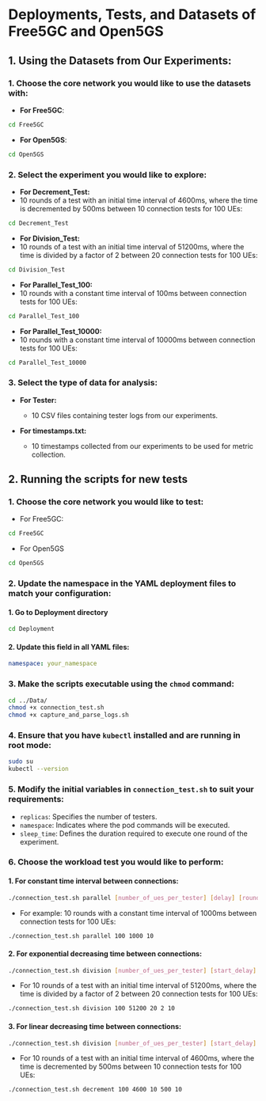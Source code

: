 # Deployments, Tests, and Datasets of Free5GC and Open5GS

## 1. Using the Datasets from Our Experiments:

### 1. Choose the core network you would like to use the datasets with:
- **For Free5GC**:
```bash
cd Free5GC
```
- **For Open5GS**:
```bash
cd Open5GS
```

### 2. Select the experiment you would like to explore:

- **For Decrement_Test:**
- 10 rounds of a test with an initial time interval of 4600ms, where the time is decremented by 500ms between 10 connection tests for 100 UEs:
```bash
cd Decrement_Test
```
- **For Division_Test:**
- 10 rounds of a test with an initial time interval of 51200ms, where the time is divided by a factor of 2 between 20 connection tests for 100 UEs:
```bash
cd Division_Test
```
- **For Parallel_Test_100:**
- 10 rounds with a constant time interval of 100ms between connection tests for 100 UEs:
```bash
cd Parallel_Test_100
```
- **For Parallel_Test_10000:**
- 10 rounds with a constant time interval of 10000ms between connection tests for 100 UEs:
```bash
cd Parallel_Test_10000
```

### 3. Select the type of data for analysis:

- **For Tester:**
  - 10 CSV files containing tester logs from our experiments.

- **For timestamps.txt:**
  - 10 timestamps collected from our experiments to be used for metric collection.


## 2. Running the scripts for new tests
### 1. Choose the core network you would like to test:
- For Free5GC:
```bash
cd Free5GC
```
- For Open5GS
```bash
cd Open5GS
```

### 2. Update the namespace in the YAML deployment files to match your configuration:
#### 1. Go to Deployment directory
```bash
cd Deployment
```
#### 2. Update this field in all YAML files:
```YAML
namespace: your_namespace
```

### 3. Make the scripts executable using the ```chmod``` command:

```bash
cd ../Data/
chmod +x connection_test.sh
chmod +x capture_and_parse_logs.sh
```

### 4. Ensure that you have ```kubectl``` installed and are running in root mode:
```bash
sudo su
kubectl --version
```

### 5. Modify the initial variables in `connection_test.sh` to suit your requirements:

- `replicas`: Specifies the number of testers.
- `namespace`: Indicates where the pod commands will be executed.
- `sleep_time`: Defines the duration required to execute one round of the experiment.

### 6. Choose the workload test you would like to perform:

#### 1. For constant time interval between connections:
```bash
./connection_test.sh parallel [number_of_ues_per_tester] [delay] [rounds]
```
- For example: 10 rounds with a constant time interval of 1000ms between connection tests for 100 UEs:
```bash
./connection_test.sh parallel 100 1000 10
```
#### 2. For exponential decreasing time between connections:
```bash
./connection_test.sh division [number_of_ues_per_tester] [start_delay] [interval] [factor] [rounds]
```
- For 10 rounds of a test with an initial time interval of 51200ms, where the time is divided by a factor of 2 between 20 connection tests for 100 UEs:
```bash
./connection_test.sh division 100 51200 20 2 10
```
#### 3. For linear decreasing time between connections:
```bash
./connection_test.sh division [number_of_ues_per_tester] [start_delay] [interval] [factor] [rounds]
```
- For 10 rounds of a test with an initial time interval of 4600ms, where the time is decremented by 500ms between 10 connection tests for 100 UEs:
```bash
./connection_test.sh decrement 100 4600 10 500 10
```
